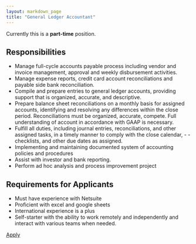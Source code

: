```yaml
---
layout: markdown_page
title: "General Ledger Accountant"
---
```


Currently this is a **part-time** position.

## Responsibilities

- Manage full-cycle accounts payable process including vendor and invoice management, approval and weekly disbursement activities.
- Manage expense reports, credit card account reconciliations and payable side bank reconciliation.
- Compile and prepare entries to general ledger accounts, providing support that is organized, accurate, and descriptive.
- Prepare balance sheet reconciliations on a monthly basis for assigned accounts, identifying and resolving any differences within the close period. Reconciliations must be organized, accurate, compete. Full understanding of account in accordance with GAAP is necessary.
- Fulfill all duties, including journal entries, reconciliations, and other assigned tasks, in a timely manner to comply with the close calendar, - - checklists, and other due dates as assigned.
- Implementing and maintaining documented system of accounting policies and procedures
- Assist with investor and bank reporting.
- Perform ad hoc analysis and process improvement project

## Requirements for Applicants

- Must have experience with Netsuite
- Proficient with excel and google sheets
- International experience is a plus
- Self-starter with the ability to work remotely and independently and interact with various teams when needed.

<a href="https://gitlab.workable.com/jobs/260762/candidates/new" class="btn btn-purple">Apply</a>
